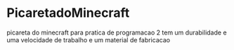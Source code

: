 # PicaretadoMinecraft
picareta do minecraft para pratica de programacao 2
tem um durabilidade e uma velocidade de trabalho e um material de fabricacao
